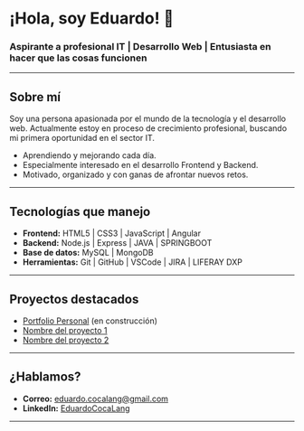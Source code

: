 # ¡Hola, soy Eduardo! 👋

### Aspirante a profesional IT | Desarrollo Web | Entusiasta en hacer que las cosas funcionen

---

## Sobre mí
Soy una persona apasionada por el mundo de la tecnología y el desarrollo web. Actualmente estoy en proceso de crecimiento profesional, buscando mi primera oportunidad en el sector IT.

- Aprendiendo y mejorando cada día.
- Especialmente interesado en el desarrollo Frontend y Backend.
- Motivado, organizado y con ganas de afrontar nuevos retos.

---

## Tecnologías que manejo
- **Frontend:** HTML5 | CSS3 | JavaScript | Angular
- **Backend:** Node.js | Express | JAVA | SPRINGBOOT
- **Base de datos:** MySQL | MongoDB
- **Herramientas:** Git | GitHub | VSCode | JIRA | LIFERAY DXP

---

## Proyectos destacados
- [Portfolio Personal](#) (en construcción)
- [Nombre del proyecto 1](#)
- [Nombre del proyecto 2](#)

---

## ¿Hablamos?
- **Correo:** [eduardo.cocalang@gmail.com](mailto:eduardo.cocalang@gmail.com)
- **LinkedIn:** [EduardoCocaLang](#)

---
